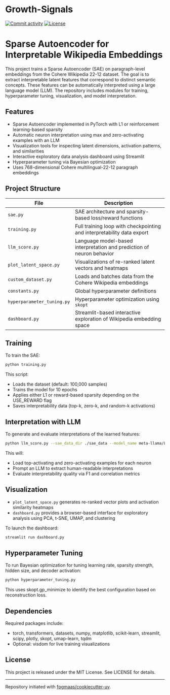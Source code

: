 # Growth-Signals

[![Commit activity](https://img.shields.io/github/commit-activity/m/raoabdulhannan/Growth-Signals)](https://img.shields.io/github/commit-activity/m/raoabdulhannan/Growth-Signals)
[![License](https://img.shields.io/github/license/raoabdulhannan/Growth-Signals)](https://img.shields.io/github/license/raoabdulhannan/Growth-Signals)

# Sparse Autoencoder for Interpretable Wikipedia Embeddings

This project trains a Sparse Autoencoder (SAE) on paragraph-level embeddings from the Cohere Wikipedia 22-12 dataset. The goal is to extract interpretable latent features that correspond to distinct semantic concepts. These features can be automatically interpreted using a large language model (LLM). The repository includes modules for training, hyperparameter tuning, visualization, and model interpretation.

## Features

- Sparse Autoencoder implemented in PyTorch with L1 or reinforcement learning-based sparsity
- Automatic neuron interpretation using max and zero-activating examples with an LLM
- Visualization tools for inspecting latent dimensions, activation patterns, and similarities
- Interactive exploratory data analysis dashboard using Streamlit
- Hyperparameter tuning via Bayesian optimization
- Uses 768-dimensional Cohere multilingual-22-12 paragraph embeddings

## Project Structure

| File | Description |
|------|-------------|
| `sae.py` | SAE architecture and sparsity-based loss/reward functions |
| `training.py` | Full training loop with checkpointing and interpretability data export |
| `llm_score.py` | Language model-based interpretation and prediction of neuron behavior |
| `plot_latent_space.py` | Visualizations of re-ranked latent vectors and heatmaps |
| `custom_dataset.py` | Loads and batches data from the Cohere Wikipedia embeddings |
| `constants.py` | Global hyperparameter definitions |
| `hyperparameter_tuning.py` | Hyperparameter optimization using `skopt` |
| `dashboard.py` | Streamlit-based interactive exploration of Wikipedia embedding space |

## Training

To train the SAE:

```bash
python training.py
```

This script:
- Loads the dataset (default: 100,000 samples)
- Trains the model for 10 epochs
- Applies either L1 or reward-based sparsity depending on the USE_REWARD flag
- Saves interpretability data (top-k, zero-k, and random-k activations)

## Interpretation with LLM

To generate and evaluate interpretations of the learned features:

```bash
python llm_score.py --sae_data_dir ./sae_data --model_name meta-llama/Llama-2-7b-chat
```

This will:
- Load top-activating and zero-activating examples for each neuron
- Prompt an LLM to extract human-readable interpretations
- Evaluate interpretability quality via F1 and correlation metrics

## Visualization

- `plot_latent_space.py` generates re-ranked vector plots and activation similarity heatmaps
- `dashboard.py` provides a browser-based interface for exploratory analysis using PCA, t-SNE, UMAP, and clustering

To launch the dashboard:

```bash
streamlit run dashboard.py
```

## Hyperparameter Tuning

To run Bayesian optimization for tuning learning rate, sparsity strength, hidden size, and decoder activation:

```bash
python hyperparameter_tuning.py
```

This uses skopt.gp_minimize to identify the best configuration based on reconstruction loss.

## Dependencies

Required packages include:
- torch, transformers, datasets, numpy, matplotlib, scikit-learn, streamlit, scipy, plotly, skopt, umap-learn, tqdm
- Optional: visdom for live training visualizations

## License

This project is released under the MIT License. See LICENSE for details.



---

Repository initiated with [fpgmaas/cookiecutter-uv](https://github.com/fpgmaas/cookiecutter-uv).

